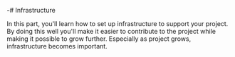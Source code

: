 -# Infrastructure

In this part, you'll learn how to set up infrastructure to support your project. By doing this well you'll make it easier to contribute to the project while making it possible to grow further. Especially as project grows, infrastructure becomes important.

